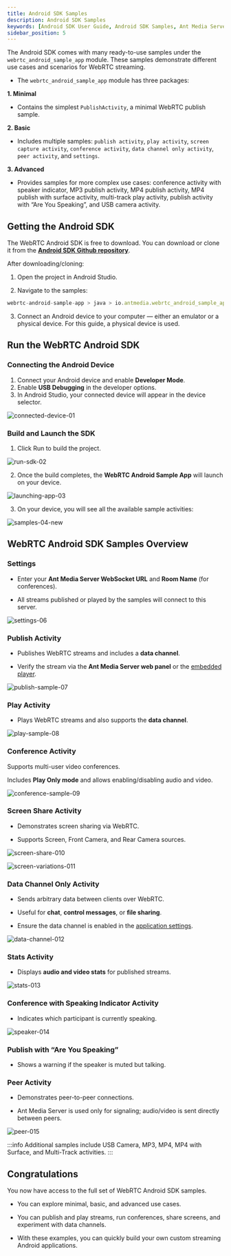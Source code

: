 ```yaml
---
title: Android SDK Samples
description: Android SDK Samples 
keywords: [Android SDK User Guide, Android SDK Samples, Ant Media Server Documentation, Ant Media Server Tutorials]
sidebar_position: 5
---
```


The Android SDK comes with many ready-to-use samples under the `webrtc_android_sample_app` module. These samples demonstrate different use cases and scenarios for WebRTC streaming.

- The `webrtc_android_sample_app` module has three packages:

**1. Minimal**

* Contains the simplest `PublishActivity`, a minimal WebRTC publish sample.

**2. Basic**

* Includes multiple samples: `publish activity`, `play activity`, `screen capture activity`, `conference activity`, `data channel only activity`, `peer activity`, and `settings`.

**3. Advanced**

- Provides samples for more complex use cases: conference activity with speaker indicator, MP3 publish activity, MP4 publish activity, MP4 publish with surface activity, multi-track play activity, publish activity with “Are You Speaking”, and USB camera activity.

## Getting the Android SDK

The WebRTC Android SDK is free to download. You can download or clone it from the [**Android SDK Github repository**](https://github.com/ant-media/WebRTC-Android-SDK).

After downloading/cloning:

1. Open the project in Android Studio.

2. Navigate to the samples:

```js
webrtc-android-sample-app > java > io.antmedia.webrtc_android_sample_app
```

3. Connect an Android device to your computer — either an emulator or a physical device. For this guide, a physical device is used.

## Run the WebRTC Android SDK

### Connecting the Android Device
1. Connect your Android device and enable **Developer Mode**.
2. Enable **USB Debugging** in the developer options.
3. In Android Studio, your connected device will appear in the device selector.

![connected-device-01](https://github.com/user-attachments/assets/86a5433c-736a-4992-a942-f217d2fee6ab)


### Build and Launch the SDK

1. Click Run to build the project.

![run-sdk-02](https://github.com/user-attachments/assets/042b2e65-81a3-443d-b613-0302dbc5c73a)


2. Once the build completes, the **WebRTC Android Sample App** will launch on your device.

![launching-app-03](https://github.com/user-attachments/assets/d7d840dc-bca6-4223-bc1f-bfbc1daec2af)


3. On your device, you will see all the available sample activities:

![samples-04-new](https://github.com/user-attachments/assets/e8135ebd-b0ed-4e07-bcdc-9a6c0d557fcc)


## WebRTC Android SDK Samples Overview

### Settings

* Enter your **Ant Media Server WebSocket URL** and **Room Name** (for conferences).

* All streams published or played by the samples will connect to this server.

![settings-06](https://github.com/user-attachments/assets/7796a559-d152-4771-b612-2c0ba41215e1)

### Publish Activity

* Publishes WebRTC streams and includes a **data channel**.

* Verify the stream via the **Ant Media Server web panel** or the [embedded player](https://antmedia.io/docs/guides/playing-live-stream/embedded-web-player/). 

![publish-sample-07](https://github.com/user-attachments/assets/eb8aa1de-fab2-4efa-b4b4-824ab33d23e4)


### Play Activity

* Plays WebRTC streams and also supports the **data channel**.

![play-sample-08](https://github.com/user-attachments/assets/7bc4b6df-2b2f-4c74-b7c9-046797cc580e)

### Conference Activity

Supports multi-user video conferences.

Includes **Play Only mode** and allows enabling/disabling audio and video.

![conference-sample-09](https://github.com/user-attachments/assets/4ce7fe1b-6564-4eb9-a36e-87c5440b9f23)

### Screen Share Activity

* Demonstrates screen sharing via WebRTC.

* Supports Screen, Front Camera, and Rear Camera sources.

![screen-share-010](https://github.com/user-attachments/assets/172c39ed-c0ef-459c-ba2c-c7cd22f9f0cb)


![screen-variations-011](https://github.com/user-attachments/assets/87bc2b09-9998-449b-9283-b9cea1c2db79)


### Data Channel Only Activity

* Sends arbitrary data between clients over WebRTC.

* Useful for **chat**, **control messages**, or **file sharing**.

* Ensure the data channel is enabled in the [application settings](https://antmedia.io/docs/guides/publish-live-stream/webrtc/data-channel/#enabling-the-data-channel).


![data-channel-012](https://github.com/user-attachments/assets/1e7f631e-7f4a-4b4a-afd2-676320297e84)


### Stats Activity

* Displays **audio and video stats** for published streams.

![stats-013](https://github.com/user-attachments/assets/e7110d62-311f-4c92-887c-93e003020b4e)

### Conference with Speaking Indicator Activity

* Indicates which participant is currently speaking.

![speaker-014](https://github.com/user-attachments/assets/c4ac309e-810b-46db-b937-fad1af1b9e07)

### Publish with “Are You Speaking”

* Shows a warning if the speaker is muted but talking.

### Peer Activity

* Demonstrates peer-to-peer connections.

* Ant Media Server is used only for signaling; audio/video is sent directly between peers.

![peer-015](https://github.com/user-attachments/assets/98257707-181a-4643-9a02-e5b84dd1d416)

:::info
Additional samples include USB Camera, MP3, MP4, MP4 with Surface, and Multi-Track activities.
:::

## Congratulations

You now have access to the full set of WebRTC Android SDK samples.

* You can explore minimal, basic, and advanced use cases.

* You can publish and play streams, run conferences, share screens, and experiment with data channels.

* With these examples, you can quickly build your own custom streaming Android applications.

